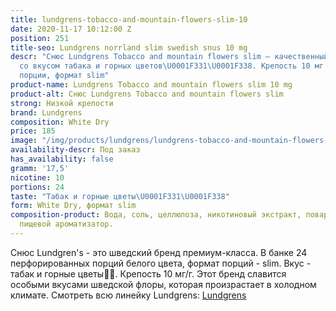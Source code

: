 ```yaml
---
title: lundgrens-tobacco-and-mountain-flowers-slim-10
date: 2020-11-17 10:12:00 Z
position: 251
title-seo: Lundgrens norrland slim swedish snus 10 mg
descr: "Снюс Lundgrens Tobacco and mountain flowers slim — качественный шведский снюс
  со вкусом табака и горных цветов\U0001F331\U0001F338. Крепость 10 мг никотина. 24
  порции, формат slim"
product-name: Lundgrens Tobacco and mountain flowers slim 10 mg
product-alt: Снюс Lundgrens Tobacco and mountain flowers slim
strong: Низкой крепости
brand: Lundgrens
composition: White Dry
price: 185
image: "/img/products/lundgrens/lundgrens-tobacco-and-mountain-flowers-slim-10.jpg"
availability-descr: Под заказ
has_availability: false
gramm: '17,5'
nicotine: 10
portions: 24
taste: "Табак и горные цветы\U0001F331\U0001F338"
form: White Dry, формат slim
composition-product: Вода, соль, целлюлоза, никотиновый экстракт, поваренная сода,
  пищевой ароматизатор.
---
```


Снюс Lundgren's - это  шведский бренд премиум-класса. В банке 24 перфорированных порций белого цвета, формат порций - slim. Вкус - табак и горные цветы🌱🌸. Крепость 10 мг/г. Этот бренд славится особыми вкусами шведской флоры, которая произрастает в холодном климате. Смотреть всю линейку Lundgrens: <a href="/lundgrens-snus">Lundgrens</a>